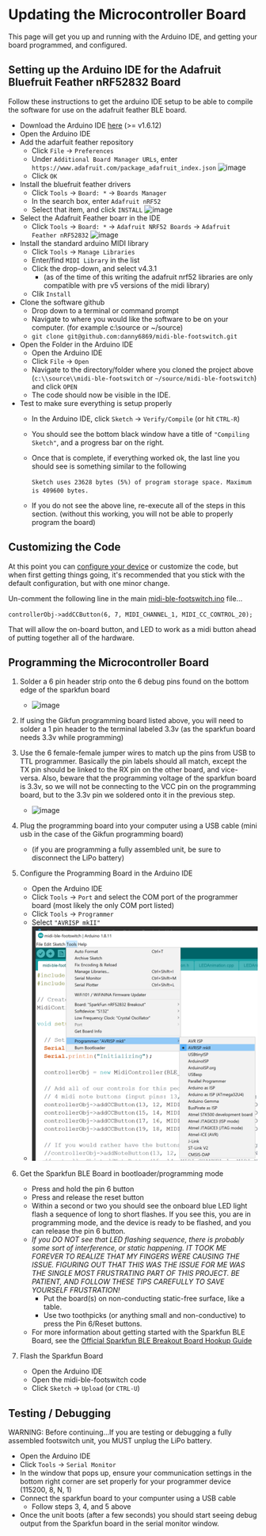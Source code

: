 # Updating the Microcontroller Board

This page will get you up and running with the Arduino IDE, and getting your board programmed, and configured.

## Setting up the Arduino IDE for the Adafruit Bluefruit Feather nRF52832 Board

Follow these instructions to get the arduino IDE setup to be able to compile the software for use on the adafruit feather BLE board.

- Download the Arduino IDE [here](https://www.arduino.cc/en/main/software) (>= v1.6.12)
- Open the Arduino IDE
- Add the adarfuit feather repository
  - Click `File` -> `Preferences`
  - Under `Additional Board Manager URLs`, enter
    `https://www.adafruit.com/package_adafruit_index.json`
    ![image](arduino-adafruit-board-add.png)
  - Click `OK`
- Install the bluefruit feather drivers
  - Click `Tools` -> `Board: *` -> `Boards Manager`
  - In the search box, enter `Adafruit nRF52`
  - Select that item, and click `INSTALL`
    ![image](arduino-adafruit-nrf52-board-install.png)
- Select the Adafruit Feather boarr in the IDE
  - Click `Tools` -> `Board: *` -> `Adafruit NRF52 Boards` -> `Adafruit Feather nRF52832`
    ![image](arduino-adafruit-board-selection.png)
- Install the standard arduino MIDI library
  - Click `Tools` -> `Manage Libraries`
  - Enter/find `MIDI Library` in the list
  - Click the drop-down, and select v4.3.1
    - (as of the time of this writing the adafruit nrf52 libraries are only
      compatible with pre v5 versions of the midi library)
  - Clik `Install`
- Clone the software github
  - Drop down to a terminal or command prompt
  - Navigate to where you would like the software to be on your computer.
(for example c:\\source or ~/source)
  - `git clone git@github.com:danny6869/midi-ble-footswitch.git`
- Open the Folder in the Arduino IDE
  - Open the Arduino IDE
  - Click `File` -> `Open`
  - Navigate to the directory/folder where you cloned the project above
  (`c:\\source\\midi-ble-footswitch` or `~/source/midi-ble-footswitch`) and click `OPEN`
  - The code should now be visible in the IDE.
- Test to make sure everything is setup properly
  - In the Arduino IDE, click `Sketch` -> `Verify/Compile` (or hit `CTRL-R`)
  - You should see the bottom black window have a title of `"Compiling Sketch"`, and a progress bar on the right.
  - Once that is complete, if everything worked ok, the last line you should see is something similar to the following

    `Sketch uses 23628 bytes (5%) of program storage space. Maximum is 409600 bytes.`

  - If you do not see the above line, re-execute all of the steps in this section.  (without this working, you will not be able to properly program the board)


## Customizing the Code

At this point you can [configure your device](software-configuration.md) or customize the code, but when first getting things going, it's recommended that you stick with the default configuration, but with one minor change.

Un-comment the following line in the main [midi-ble-footswitch.ino](../midi-ble-footswitch.ino) file...

`controllerObj->addCCButton(6, 7, MIDI_CHANNEL_1, MIDI_CC_CONTROL_20);`

That will allow the on-board button, and LED to work as a midi button ahead of putting together all of the hardware.


## Programming the Microcontroller Board

1. Solder a 6 pin header strip onto the 6 debug pins found on the bottom
edge of the sparkfun board
   - ![image](microcontroller-header.png)

2. If using the Gikfun programming board listed above, you will need to solder a 1 pin header to the terminal labeled 3.3v (as the sparkfun board needs 3.3v while programming)

3. Use the 6 female-female jumper wires to match up the pins from USB to TTL programmer.  Basically the pin labels should all match, except the TX pin should be linked to the RX pin on the other board, and vice-versa.  Also, beware that the programming voltage of the sparkfun board is 3.3v, so we will not be connecting to the VCC pin on the programming board, but to the 3.3v pin we soldered onto it in the previous step.
   - ![image](programmer-hookup.png)

4. Plug the programming board into your computer using a USB cable (mini usb in the case of the Gikfun programming board)
   - (if you are programming a fully assembled unit, be sure to disconnect the LiPo battery)

5. Configure the Programming Board in the Arduino IDE
   - Open the Arduino IDE
   - Click `Tools` -> `Port` and select the COM port of the programmer board (most likely the only COM port listed)
   - Click `Tools` -> `Programmer`
   - Select `"AVRISP mkII"`
   - ![image](arduino-programmer-selection.png)

6. Get the Sparkfun BLE Board in bootloader/programming mode
   - Press and hold the pin 6 button
   - Press and release the reset button
   - Within a second or two you should see the onboard blue LED light flash a sequence of long to short flashes.  If you see this, you are in programming mode, and the device is ready to be flashed, and you can release the pin 6 button.
   - _If you DO NOT see that LED flashing sequence, there is probably some sort of interference, or static happening.  IT TOOK ME FOREVER TO REALIZE THAT MY FINGERS WERE CAUSING THE ISSUE.  FIGURING OUT THAT THIS WAS THE ISSUE FOR ME WAS THE SINGLE MOST FRUSTRATING PART OF THIS PROJECT.  BE PATIENT, AND FOLLOW THESE TIPS CAREFULLY TO SAVE YOURSELF FRUSTRATION!_
     - Put the board(s) on non-conducting static-free surface, like a table.
     - Use two toothpicks (or anything small and non-conductive) to press the Pin 6/Reset buttons.
   - For more information about getting started with the Sparkfun BLE Board, see the [Official Sparkfun BLE Breakout Board Hookup Guide](https://learn.sparkfun.com/tutorials/nrf52832-breakout-board-hookup-guide?_ga=2.235217601.1522060654.1581984917-256708523.1575427305)

7. Flash the Sparkfun Board
   - Open the Arduino IDE
   - Open the midi-ble-footswitch code
   - Click `Sketch` -> `Upload` (or `CTRL-U`)


## Testing / Debugging

WARNING: Before continuing...If you are testing or debugging a fully assembled footswitch unit, you MUST unplug the LiPo battery.

- Open the Arduino IDE
- Click `Tools` -> `Serial Monitor`
- In the window that pops up, ensure your communication settings in the bottom right corner are set properly for your programmer device (115200, 8, N, 1)
- Connect the sparkfun board to your compunter using a USB cable
  - Follow steps 3, 4, and 5 above
- Once the unit boots (after a few seconds) you should start seeing debug output from the Sparkfun board in the serial monitor window.

